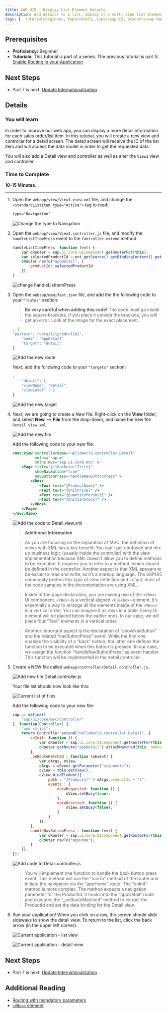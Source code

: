 ```yaml
---
title: SAP UI5 - Display List Element Details
description: Add details to a list, making it a multi-line list element
tags: [  tutorial>beginner, topic>html5, topic>sapui5, products>sap-hana-cloud-platform ]
---
```

## Prerequisites  
 - **Proficiency:** Beginner 
 - **Tutorials:** This tutorial is part of a series.  The previous tutorial is part 5: [Enable Routing in your Application](sapui5-webide-enable-routing.html)

## Next Steps
 - Part 7 is next: [Update Internationalization](sapui5-webide-update-internationalization.html)

## Details
### You will learn  
In order to improve our web app, you can display a more detail information for each sales order/list item. In this tutorial, you will create a new view and controller for a detail screen. The detail screen will receive the ID of the list item and will access the data model in order to get the requested data.You will also add a Detail view and controller as well as alter the `View1` view and controller.  

### Time to Complete
**10-15 Minutes**.

---

1.  Open the `webapp/view/View1.view.xml` file, and change the `<StandardListItem type="Active">` tag to read:

    ```xml
    type="Navigation"
    ```
    
    ![Change the type to Navigation](1.png)
    
2.  Open the `webapp/view/View1.controller.js` file, and modify the `handleListItemPress` event to the `Controller.extend` method:

    ```javascript
    handleListItemPress: function (evt) {	 	var oRouter = sap.ui.core.UIComponent.getRouterFor(this);	 	var selectedProductId = evt.getSource().getBindingContext().getProperty("ProductID");    	oRouter.navTo("appDetail", {    		productId: selectedProductId    	});    }
    ```
    
    ![change handleListItemPress](2.png)
  
3.  Open the `webapp/manifest.json` file, and add the the following code to your `"routes"` section:

	 > **Be very careful when adding this code!**  The code must go inside the square brackets.  If you place it outside the brackets, you will get an error.  Look at the image for the exact placement.

    ```javascript
    , {    "pattern": "detail/{productId}",    	"name": "appDetail"
    	"target": "detail"    }
    ```
    
    ![Add the new route](3a.png)
    
    Next, add the following code to your `"targets"` section:
    
    ```javascript
    ,    	"detail": {    	"viewName": "Detail",    	"viewLevel" : 2    }
    ```
    
    ![Add the new target](3b.png)
    
4.  Next, we are going to create a *New* file.  Right-click on the **View** folder, and select **New** --> **File** from the drop-down, and name the new file `Detail.view.xml`.
    
    ![Add the new file](4a.png)

    Add the following code to your new file:
    
    ```xml
    <mvc:View controllerName="HelloWorld.controller.Detail"              xmlns="sap.m"              xmlns:mvc="sap.ui.core.mvc" >
    	<Page title="{i18n>DetailTitle}"    	      showNavButton="true"    	      navButtonPress="handleNavButtonPress" >
    		<VBox>    			<Text text="{ProductName}" />    			<Text text="{UnitPrice}" />    			<Text text="{QuantityPerUnit}" />    			<Text text="{UnitsInStock}" />    		</VBox>    	</Page>    </mvc:View>
    ```
    
    ![Add the code to Detail.view.xml](4b.png)

    > **Additional Information**
    
    > As you are focusing on the separation of MVC, the definition of views with XML has a key benefit: You can’t get confused and mix up business logic (usually inside the controller) with the view implementation because XML doesn’t allow you to define methods to be executed. It requires you to refer to a method, which should be defined in the controller. Another aspect is that XML appears to be easier to read and write, as it’s a markup language. The SAPUI5 community prefers this type of view definition and in fact, most of the code samples in the documentation are using XML.    > Inside of the page declaration, you are making use of the `<VBox>` UI component. `<VBox>` is a vertical aligned `<Flexbox>` element. It’s essentially a way to arrange all the elements inside of the `<VBox>` in a vertical order. You can imagine it as rows in a table. Every UI element will be placed below the earlier ones. In our case, we will place four “Text” elements in a vertical order.
        > Another important aspect is the declaration of “showNavButton” and the related “navButtonPress” event. While the first one enables the visibility of a “back” button, the latter one defines the function to be executed when this button is pressed. In our case, we assign the function “handleNavButtonPress” as event handler. This function will be implemented in the detail controller.


5.  Create a NEW file called `webapp/controller/Detail.controller.js`.  
    
    ![Add new file Detail.controller.js](5a.png)

	 Your file list should now look like this:
    
    ![Current list of files](5b.png)

    Add the following code to your new file:

    ```Javascript
    sap.ui.define([    	"sap/ui/core/mvc/Controller"    ], function(Controller) {    	"use strict";    	return Controller.extend("HelloWorld.controller.Detail", {    		onInit: function () {    			var oRouter = sap.ui.core.UIComponent.getRouterFor(this);    			oRouter.getRoute("appDetail").attachMatched(this._onRouteMatched, this);    		},    		_onRouteMatched : function (oEvent) {    			var oArgs, oView;    			oArgs = oEvent.getParameter("arguments");    			oView = this.getView();    			oView.bindElement({    				path : "/Products(" + oArgs.productId + ")",    				events : {    					dataRequested: function () {    						oView.setBusy(true);    					},    					dataReceived: function () {    						oView.setBusy(false);    					}    				}    			});    		},    		handleNavButtonPress : function (evt) {    			var oRouter = sap.ui.core.UIComponent.getRouterFor(this);    			oRouter.navTo("appHome");    		}    	});    });
    ```
    
    ![Add code to Detail.controller.js](5c.png)

    > You will implement one function to handle the back button press event. This method will use the “navTo” method of the router and initiate the navigation via the “appHome” route. The “onInit” method is more complex. The method expects a navigation parameter for the ProductId. It hooks into the “appDetail” route and executes the “_onRouteMatched” method to extract the ProductId and set the data binding for the Detail view.
    
6.  Run your application!  When you click on a row, the screen should slide sideways to show the detail view.  To return to the list, click the back arrow (in the upper left corner).
    
    ![Current application - list view](6a.png)
    
    ![Current application - detail view](6b.png)

## Next Steps
 - Part 7 is next: [Update Internationalization](sapui5-webide-update-internationalization.html)

## Additional Reading
- [Routing with mandatory parameters](http://help.sap.com/saphelp_nw75/helpdata/en/f9/6d2522a5ca4382a274ae3c6d002ca0/content.htm)
- [`<VBox>` element](https://sapui5.hana.ondemand.com/docs/api/symbols/sap.m.VBox.html)


